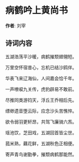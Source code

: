 # 病鹤吟上黄尚书

**作者**: 刘宰

## 诗词内容

五湖浩荡平沙暖，病鹤摧颓翅翎短。

万里空怀宿昔心，忘机已结沙鸥伴。

华表飞来辽海仙，人间嘉会恰千年。

一声嘹唳九关传，虎豹辟易不敢前。

尽推同类游钧天，浮丘王乔相后先。

缥缈遗音堕云际，应念沙头苦憔悴。

欲令弱羽更轩昂，共驾飞廉骑六炁。

瑶池饮，芝田戏，五湖回首皆尘世。

菰米熟，藕花鲜，五湖秋色正相便。

寄声青鸟谢勤拳，摧颓病鹤那能然。

